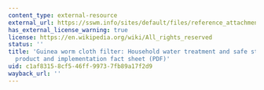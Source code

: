 ```yaml
---
content_type: external-resource
external_url: https://sswm.info/sites/default/files/reference_attachments/GWEP%202008%20Guinea%20Worm%20Cloth%20Filter.pdf
has_external_license_warning: true
license: https://en.wikipedia.org/wiki/All_rights_reserved
status: ''
title: 'Guinea worm cloth filter: Household water treatment and safe storage (HWTS)
  product and implementation fact sheet (PDF)'
uid: c1af8315-8cf5-46ff-9973-7fb89a17f2d9
wayback_url: ''
---
```

